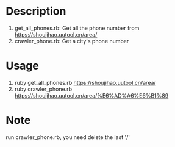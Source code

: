 # Description
1. get_all_phones.rb: Get all the phone number from https://shoujihao.uutool.cn/area/
2. crawler_phone.rb: Get a city's phone number

# Usage
1. ruby get_all_phones.rb https://shoujihao.uutool.cn/area/
2. ruby crawler_phone.rb https://shoujihao.uutool.cn/area/%E6%AD%A6%E6%B1%89

# Note
run crawler_phone.rb, you need delete the last '/'

